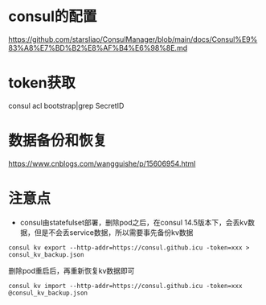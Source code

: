 # consul的配置
https://github.com/starsliao/ConsulManager/blob/main/docs/Consul%E9%83%A8%E7%BD%B2%E8%AF%B4%E6%98%8E.md

# token获取
consul acl bootstrap|grep SecretID

# 数据备份和恢复
https://www.cnblogs.com/wangguishe/p/15606954.html

# 注意点
- consul由statefulset部署，删除pod之后，在consul 14.5版本下，会丢kv数据，但是不会丢service数据，所以需要事先备份kv数据
```
consul kv export --http-addr=https://consul.github.icu -token=xxx > consul_kv_backup.json
```
删除pod重启后，再重新恢复kv数据即可
```
consul kv import --http-addr=https://consul.github.icu -token=xxx @consul_kv_backup.json
```
